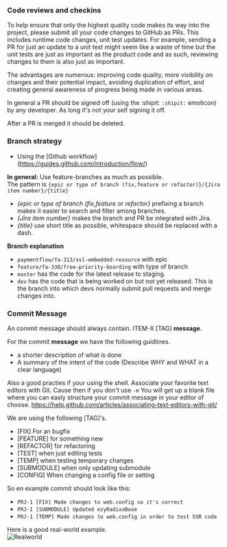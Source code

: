 ### Code reviews and checkins

To help ensure that only the highest quality code makes its way into the project, please submit all your code changes to GitHub as PRs. This includes runtime code changes, unit test updates. For example, sending a PR for just an update to a unit test might seem like a waste of time but the unit tests are just as important as the product code and as such, reviewing changes to them is also just as important.

The advantages are numerous: improving code quality, more visibility on changes and their potential impact, avoiding duplication of effort, and creating general awareness of progress being made in various areas.

In general a PR should be signed off (using the :shipit: `:shipit:` emoticon) by any developer. As long it's not your self signing it off.

After a PR is merged it should be deleted.

### Branch strategy

* Using the [Github workflow] (https://guides.github.com/introduction/flow/)

**In general:**
Use feature-branches as much as possible.  
The pattern is `{epic or type of branch (fix,feature or refactor)}/{Jira item number}/{title}`  

* _{epic or type of branch (fix,feature or refactor}_ prefixing a branch makes it easier to search and filter among branches.  
* _{Jira item number}_ makes the branch and PR be integrated with Jira.  
* _{title}_ use short title as possible, whitespace should be replaced with a dash.  

**Branch explanation**
* `paymentflow/fa-313/xsl-embedded-resource` with epic
* `feature/fa-338/free-priority-boarding` with type of branch
* `master` has the code for the latest release to staging.
* `dev` has the code that is being worked on but not yet released. This is the branch into which devs normally submit pull requests and merge changes into.

### Commit Message

An commit message should always contain. ITEM-X [TAG] **message**.

For the commit **message** we have the following guidlines.
- a shorter description of what is done
- A summary of the intent of the code (Describe WHY and WHAT in a clear language)

Also a good practies if your using the shell. Associate your favorite text editors with Git. Cause then if you don't use  `-m`
You will get up a blank file where you can easly structure your commit message in your editor of choose. https://help.github.com/articles/associating-text-editors-with-git/


We are using the following [TAG]'s.

- [FIX] For an bugfix
- [FEATURE] for something new
- [REFACTOR] for refactoring
- [TEST] when just editing tests
- [TEMP] when testing temporary changes
- [SUBMODULE] when only updating submodule
- [CONFIG] When changing a config file or setting

So en example commit should look like this:
- `PRJ-1 [FIX] Made changes to web.config so it's correct`
- `PRJ-1 [SUBMODULE] Updated ezyRadixxBase`
- `PRJ-1 [TEMP] Made changes to web.config in order to test SSR code`

Here is a good real-world example.  
![Realworld](https://cloud.githubusercontent.com/assets/2648767/13316486/96c2d7ec-dbb0-11e5-9017-af5b16845e09.png)  




